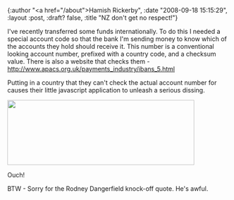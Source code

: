 {:author "<a href=\"/about\">Hamish Rickerby</a>", :date "2008-09-18 15:15:29", :layout :post, :draft? false, :title "NZ don't get no respect!"}

I've recently transferred some funds internationally.  To do this I needed a special account code so that the bank I'm sending money to know which of the accounts they hold should receive it.  This number is a conventional looking account number, prefixed with a country code, and a checksum value.  There is also a website that checks them - <a href="http://www.apacs.org.uk/payments_industry/ibans_5.html">http://www.apacs.org.uk/payments_industry/ibans_5.html</a>

Putting in a country that they can't check the actual account number for causes their little javascript application to unleash a serious dissing.

<a href='http://hamishrickerby.com/wp-content/uploads/2008/09/no-respect-for-you1.png'><img src="http://hamishrickerby.com/wp-content/uploads/2008/09/no-respect-for-you1.png" alt="" title="NZ gets dissed" width="424" height="147" class="alignleft size-full wp-image-254" /></a>


Ouch!

BTW - Sorry for the Rodney Dangerfield knock-off quote.  He's awful.
